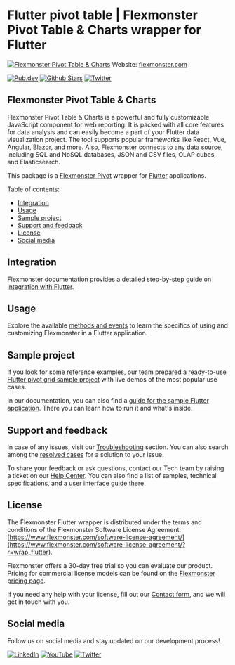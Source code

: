 # Flutter pivot table | Flexmonster Pivot Table & Charts wrapper for Flutter
[![Flexmonster Pivot Table & Charts](https://cdn.flexmonster.com/readmes/flutter.webp)](https://www.flexmonster.com?r=wrap_flutter)
Website: [flexmonster.com](https://www.flexmonster.com?r=wrap_flutter)

[![Pub.dev](https://img.shields.io/pub/v/flutter_flexmonster)](https://pub.dev/packages/flutter_flexmonster)
[![Github Stars](https://img.shields.io/github/stars/flexmonster?style=social)](https://github.com/flexmonster) [![Twitter](https://img.shields.io/twitter/follow/Flexmonster?style=social)](https://twitter.com/Flexmonster)
 

## Flexmonster Pivot Table & Charts

Flexmonster Pivot Table & Charts is a powerful and fully customizable JavaScript component for web reporting. It is packed with all core features for data analysis and can easily become a part of your Flutter data visualization project. The tool supports popular frameworks like React, Vue, Angular, Blazor, and [more](https://www.flexmonster.com/doc/available-tutorials-integration?r=wrap_flutter). Also, Flexmonster connects to [any data source](https://www.flexmonster.com/doc/supported-data-sources?r=wrap_flutter), including SQL and NoSQL databases, JSON and CSV files, OLAP cubes, and Elasticsearch. 

This package is a [Flexmonster Pivot](https://www.flexmonster.com?r=wrap_flutter) wrapper for [Flutter](https://flutter.dev) applications.

Table of contents:

* [Integration](#integration)
* [Usage](#usage)
* [Sample project](#sample-project)
* [Support and feedback](#support-and-feedback)
* [License](#license)
* [Social media](#social-media)

## Integration

Flexmonster documentation provides a detailed step-by-step guide on [іntegration with Flutter](https://www.flexmonster.com/doc/integration-with-flutter?r=wrap_flutter). 


## Usage

Explore the available [methods and events](https://www.flexmonster.com/doc/integration-with-flutter?r=wrap_flutter#methods-and-events) to learn the specifics of using and customizing Flexmonster in a Flutter application.

## Sample project

If you look for some reference examples, our team prepared a ready-to-use [Flutter pivot grid sample project](https://github.com/flexmonster/pivot-flutter?r=wrap_flutter) with live demos of the most popular use cases. 

In our documentation, you can also find a [guide for the sample Flutter application](https://www.flexmonster.com/doc/integration-with-flutter?r=wrap_flutter#github-sample). There you can learn how to run it and what's inside.


## Support and feedback

In case of any issues, visit our [Troubleshooting](https://www.flexmonster.com/doc/typical-errors?r=wrap_flutter) section. You can also search among the [resolved cases](https://www.flexmonster.com/technical-support?r=wrap_flutter) for a solution to your issue.

To share your feedback or ask questions, contact our Tech team by raising a ticket on our [Help Center](https://www.flexmonster.com/help-center?r=wrap_flutter). You can also find a list of samples, technical specifications, and a user interface guide there.

## License

The Flexmonster Flutter wrapper is distributed under the terms and conditions of the Flexmonster Software License Agreement: [https://www.flexmonster.com/software-license-agreement/](https://www.flexmonster.com/software-license-agreement/?r=wrap_flutter).

Flexmonster offers a 30-day free trial so you can evaluate our product. Pricing for commercial license models can be found on the [Flexmonster pricing page](https://www.flexmonster.com/pivot-table-editions-and-pricing?/r=wrap_flutter).

If you need any help with your license, fill out our [Contact form](https://www.flexmonster.com/contact-our-team/?r=wrap_flutter), and we will get in touch with you.

## Social media

Follow us on social media and stay updated on our development process!

[![LinkedIn](https://img.shields.io/badge/LinkedIn-blue?style=for-the-badge&logo=linkedin&logoColor=white)](https://linkedin.com/company/flexmonster) [![YouTube](https://img.shields.io/badge/YouTube-red?style=for-the-badge&logo=youtube&logoColor=white)](https://youtube.com/user/FlexMonsterPivot) [![Twitter](https://img.shields.io/badge/Twitter-blue?style=for-the-badge&logo=twitter&logoColor=white)](https://twitter.com/flexmonster)
